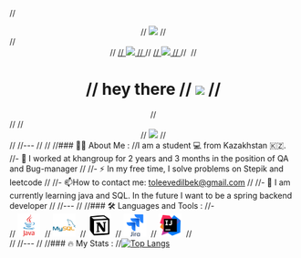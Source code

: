 //<div id="header" align="center">
//  <img src="https://github.com/user-attachments/assets/46a8b0d0-3b2f-4049-9219-e1a64ed50b00" width="1000"/>
//</div>
//<div id="badges" align="center">
//  <a href="https://stepik.org/users/472513762/profile">
//    <img src="https://img.shields.io/badge/Stepik-green?style=for-the-badge&logo=Stepik&logoColor=white"/>
//  </a>
//  <a href="https://leetcode.com/u/toleevedilbek/">
//    <img src="https://img.shields.io/badge/leetcode-orange?style=for-the-badge&logo=leetcode&logoColor=white"/>
//  </a>
//  <img src="https://komarev.com/ghpvc/?username=your-github-Edilbek457&style=flat-square&color=red" alt=""/>
//  <h1>
//  hey there
//  <img src="https://media.giphy.com/media/hvRJCLFzcasrR4ia7z/giphy.gif" width="30px"/>
//</h1>
//</div>
//
//<div align="center">
//  <img src="https://github.com/user-attachments/assets/2aa155f7-239e-459f-82d5-07f8d1688d23" width="1000"/>
//</div>
//
//---
//
//
//### :woman_technologist: About Me :
//I am a student :computer: from Kazakhstan :kazakhstan:.
//- :telescope: I worked at khangroup for 2 years and 3 months in the position of QA and Bug-manager
//
//- :zap: In my free time, I solve problems on Stepik and leetcode
//
//- :mailbox:How to contact me: toleevedilbek@gmail.com
//
//- :dart: I am currently learning java and SQL. In the future I want to be a spring backend developer
//
//---
//
//### :hammer_and_wrench: Languages and Tools :
//- <div>
//  <img src="https://github.com/devicons/devicon/blob/master/icons/java/java-original-wordmark.svg" title="Java" alt="Java" width="40" height="40"/>&nbsp;
//  <img src="https://github.com/devicons/devicon/blob/master/icons/mysql/mysql-original-wordmark.svg" title="MySQL" alt="MySQL" width="40" height="40"/>&nbsp;
//  <img src="https://github.com/devicons/devicon/blob/master/icons/notion/notion-original.svg" title="notion" alt="notion" width="40" height="40"/>&nbsp;
//  <img src="https://github.com/devicons/devicon/blob/master/icons/jira/jira-original-wordmark.svg" title="jira" alt="jira" width="40" height="40"/>&nbsp;
//  <img src="https://github.com/devicons/devicon/blob/master/icons/intellij/intellij-original.svg" title="intellij" alt="intellij" width="40" height="40"/>&nbsp;
//</div>
//
//---
//
//### :fire: My Stats :
//[![Top Langs](https://github-readme-stats.vercel.app/api/top-langs/?username=Edilbek457)](https://github.com/anuraghazra/github-readme-stats)